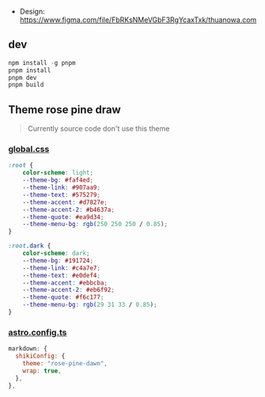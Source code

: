 - Design: https://www.figma.com/file/FbRKsNMeVGbF3RgYcaxTxk/thuanowa.com

## dev

```js
npm install -g pnpm
pnpm install
pnpm dev
pnpm build
```

## Theme rose pine draw

> Currently source code don't use this theme

### [global.css](src/styles/global.css)

```css
:root {
	color-scheme: light;
	--theme-bg: #faf4ed;
	--theme-link: #907aa9;
	--theme-text: #575279;
	--theme-accent: #d7827e;
	--theme-accent-2: #b4637a;
	--theme-quote: #ea9d34;
	--theme-menu-bg: rgb(250 250 250 / 0.85);
}

:root.dark {
	color-scheme: dark;
	--theme-bg: #191724;
	--theme-link: #c4a7e7;
	--theme-text: #e0def4;
	--theme-accent: #ebbcba;
	--theme-accent-2: #eb6f92;
	--theme-quote: #f6c177;
	--theme-menu-bg: rgb(29 31 33 / 0.85);
}
```

### [astro.config.ts](./astro.config.ts)

```js
markdown: {
  shikiConfig: {
    theme: "rose-pine-dawn",
    wrap: true,
  },
},
```
